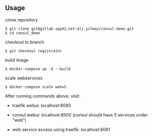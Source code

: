 ## Usage

clone repository
```
$ git clone git@gitlab.spp42.net:ali.yilmaz/consul-demo.git
$ cd consul_demo
```

checkout to branch
```
$ git checkout registrator
```


build image
```
$ docker-compose up -d --build
```

scale webservices
```
$ docker-compose scale web=5
```

After running commands above, visit:

- traefik webui: localhost:8080

- consul webui: localhost:8500 (consul should have 5 services under "web")

- web service access using traefik: localhost:8081
